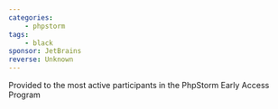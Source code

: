 ```yaml
---
categories:
    - phpstorm
tags:
    - black
sponsor: JetBrains
reverse: Unknown
---
```


Provided to the most active participants in the PhpStorm Early Access Program
